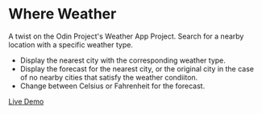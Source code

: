 # Where Weather

A twist on the Odin Project's Weather App Project. Search for a nearby location with a specific weather type.

- Display the nearest city with the corresponding weather type.
- Display the forecast for the nearest city, or the original city in the case of no nearby cities that satisfy the weather condiiton.
- Change between Celsius or Fahrenheit for the forecast.


<a href="https://anna-kb.github.io/where-weather/">Live Demo</a>

